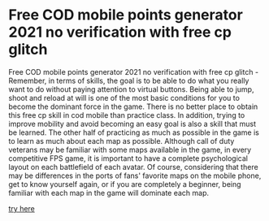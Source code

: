 # Free COD mobile points generator 2021 no verification with free cp glitch

Free COD mobile points generator 2021 no verification with free cp glitch - Remember, in terms of skills, the goal is to be able to do what you really want to do without paying attention to virtual buttons. Being able to jump, shoot and reload at will is one of the most basic conditions for you to become the dominant force in the game. There is no better place to obtain this free cp skill in cod mobile than practice class. In addition, trying to improve mobility and avoid becoming an easy goal is also a skill that must be learned. The other half of practicing as much as possible in the game is to learn as much about each map as possible. Although call of duty veterans may be familiar with some maps available in the game, in every competitive FPS game, it is important to have a complete psychological layout on each battlefield of each avatar. Of course, considering that there may be differences in the ports of fans' favorite maps on the mobile phone, get to know yourself again, or if you are completely a beginner, being familiar with each map in the game will dominate each map.

<a href="https://djclubber.com/codmobile/">try here</a>
